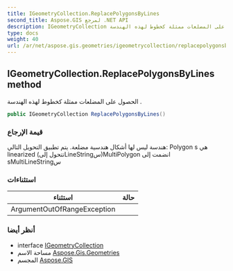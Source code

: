 ```yaml
---
title: IGeometryCollection.ReplacePolygonsByLines
second_title: Aspose.GIS لمرجع .NET API
description: IGeometryCollection طريقة. الحصول على المضلعات ممثلة كخطوط لهذه الهندسة .
type: docs
weight: 40
url: /ar/net/aspose.gis.geometries/igeometrycollection/replacepolygonsbylines/
---
```

## IGeometryCollection.ReplacePolygonsByLines method

الحصول على المضلعات ممثلة كخطوط لهذه الهندسة .

```csharp
public IGeometryCollection ReplacePolygonsByLines()
```

### قيمة الإرجاع

هندسة ليس لها أشكال هندسية مضلعة. يتم تطبيق التحويل التالي: Polygon s هي linearized (تتحول إلىLineStringس)MultiPolygon انضمت إلى sMultiLineStringس

### استثناءات

| استثناء | حالة |
| --- | --- |
| ArgumentOutOfRangeException |  |

### أنظر أيضا

* interface [IGeometryCollection](../)
* مساحة الاسم [Aspose.Gis.Geometries](../../igeometrycollection/)
* المجسم [Aspose.GIS](../../../)


